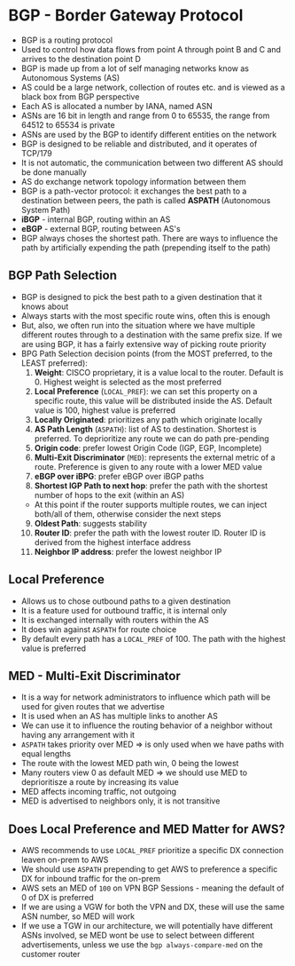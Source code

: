 # BGP - Border Gateway Protocol

- BGP is a routing protocol
- Used to control how data flows from point A through point B and C and arrives to the destination point D
- BGP is made up from a lot of self managing networks know as Autonomous Systems (AS)
- AS could be a large network, collection of routes etc. and is viewed as a black box from BGP perspective
- Each AS is allocated a number by IANA, named ASN
- ASNs are 16 bit in length and range from 0 to 65535, the range from 64512 to 65534 is private
- ASNs are used by the BGP to identify different entities on the network
- BGP is designed to be reliable and distributed, and it operates of TCP/179
- It is not automatic, the communication between two different AS should be done manually
- AS do exchange network topology information between them
- BGP is a path-vector protocol: it exchanges the best path to a destination between peers, the path is called **ASPATH** (Autonomous System Path)
- **iBGP** - internal BGP, routing within an AS
- **eBGP** - external BGP, routing between AS's
- BGP always choses the shortest path. There are ways to influence the path by artificially expending the path (prepending itself to the path)

## BGP Path Selection

- BGP is designed to pick the best path to a given destination that it knows about
- Always starts with the most specific route wins, often this is enough
- But, also, we often run into the situation where we have multiple different routes through to a destination with the same prefix size. If we are using BGP, it has a fairly extensive way of picking route priority
- BPG Path Selection decision points (from the MOST preferred, to the LEAST preferred):
    1. **Weight**: CISCO proprietary, it is a value local to the router. Default is 0. Highest weight is selected as the most preferred
    2. **Local Preference** (`LOCAL_PREF`): we can set this property on a specific route, this value will be distributed inside the AS. Default value is 100, highest value is preferred
    3. **Locally Originated**: prioritizes any path which originate locally
    4. **AS Path Length** (`ASPATH`): list of AS to destination. Shortest is preferred. To deprioritize any route we can do path pre-pending
    5. **Origin code**: prefer lowest Origin Code (IGP, EGP, Incomplete)
    6. **Multi-Exit Discriminator** (`MED`): represents the external metric of a route. Preference is given to any route with a lower MED value
    7. **eBGP over iBPG**: prefer eBGP over iBGP paths
    8. **Shortest IGP Path to next hop**: prefer the path with the shortest number of hops to the exit (within an AS)
    - At this point if the router supports multiple routes, we can inject both/all of them, otherwise consider the next steps
    9. **Oldest Path**: suggests stability
    10. **Router ID**: prefer the path with the lowest router ID. Router ID is derived from the highest interface address
    11. **Neighbor IP address**: prefer the lowest neighbor IP

## Local Preference

- Allows us to chose outbound paths to a given destination
- It is a feature used for outbound traffic, it is internal only
- It is exchanged internally with routers within the AS
- It does win against `ASPATH` for route choice
- By default every path has a `LOCAL_PREF` of 100. The path with the highest value is preferred

## MED - Multi-Exit Discriminator

- It is a way for network administrators to influence which path will be used for given routes that we advertise
- It is used when an AS has multiple links to another AS
- We can use it to influence the routing behavior of a neighbor without having any arrangement with it
- `ASPATH` takes priority over MED => is only used when we have paths with equal lengths
- The route with the lowest MED path win, 0 being the lowest
- Many routers view 0 as default MED => we should use MED to deprioritisze a route by increasing its value
- MED affects incoming traffic, not outgoing
- MED is advertised to neighbors only, it is not transitive

## Does Local Preference and MED Matter for AWS?

- AWS recommends to use `LOCAL_PREF` prioritize a specific DX connection leaven on-prem to AWS
- We should use `ASPATH` prepending to get AWS to preference a specific DX for inbound traffic for the on-prem
- AWS sets an MED of `100` on VPN BGP Sessions - meaning the default of 0 of DX is preferred
- If we are using a VGW for both the VPN and DX, these will use the same ASN number, so MED will work
- If we use a TGW in our architecture, we will potentially have different ASNs involved, se MED wont be use to select between different advertisements, unless we use the `bgp always-compare-med` on the customer router